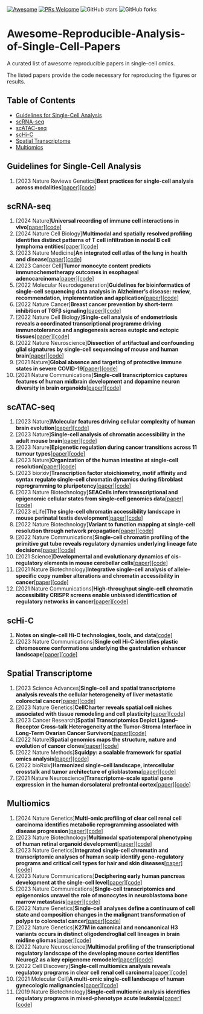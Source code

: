 [![Awesome](https://cdn.rawgit.com/sindresorhus/awesome/d7305f38d29fed78fa85652e3a63e154dd8e8829/media/badge.svg)](https://github.com/sindresorhus/awesome)
[![PRs Welcome](https://img.shields.io/badge/PRs-welcome-brightgreen.svg?style=flat-square)](http://makeapullrequest.com) ![GitHub stars](https://img.shields.io/github/stars/XuYuanchi/Awesome-Reproducible-Analysis-of-Single-Cell-Papers?color=yellow&label=Stars) ![GitHub forks](https://img.shields.io/github/forks/XuYuanchi/Awesome-Reproducible-Analysis-of-Single-Cell-Papers?color=blue&label=Forks) 
# Awesome-Reproducible-Analysis-of-Single-Cell-Papers
A curated list of awesome reproducible papers in single-cell omics. 

The listed papers provide the code necessary for reproducing the figures or results.

## Table of Contents

- [Guidelines for Single-Cell Analysis](#guidelines-for-single-cell-analysis)
- [scRNA-seq](#scrna-seq)
- [scATAC-seq](#scatac-seq)
- [scHi-C](#schi-c)
- [Spatial Transcriptome](#spatial-transcriptome)
- [Multiomics](#multiomics)

## Guidelines for Single-Cell Analysis
1. [2023 Nature Reviews Genetics]**Best practices for single-cell analysis across modalities**[[paper]](https://www.nature.com/articles/s41576-023-00586-w)[[code]](https://www.nature.com/articles/s41576-023-00586-w)
## scRNA-seq
1. [2024 Nature]**Universal recording of immune cell interactions in vivo**[[paper]](https://www.nature.com/articles/s41586-024-07134-4)[[code]](https://github.com/pritykinlab/ulipstic-analysis/tree/main)
2. [2024 Nature Cell Biology]**Multimodal and spatially resolved profiling identifies distinct patterns of T cell infiltration in nodal B cell lymphoma entities**[[paper]](https://www.nature.com/articles/s41556-024-01358-2)[[code]](https://github.com/Huber-group-EMBL/CITEseqLN-Tcells/tree/main)
3. [2023 Nature Medicine]**An integrated cell atlas of the lung in health and disease**[[paper]](https://www.nature.com/articles/s41591-023-02327-2#Abs1)[[code]](https://github.com/LungCellAtlas/HLCA_reproducibility)
4. [2023 Cancer Cell]**Tumor monocyte content predicts immunochemotherapy outcomes in esophageal adenocarcinoma**[[paper]](https://www.sciencedirect.com/science/article/pii/S1535610823002167?via%3Dihub)[[code]](https://zenodo.org/record/8083316)
5. [2022 Molecular Neurodegeneration]**Guidelines for bioinformatics of single-cell sequencing data analysis in Alzheimer’s disease: review, recommendation, implementation and application**[[paper]](https://molecularneurodegeneration.biomedcentral.com/articles/10.1186/s13024-022-00517-z#Abs1)[[code]](https://github.com/songw01/AD_scRNAseq_companion)
6. [2022 Nature Cancer]**Breast cancer prevention by short-term inhibition of TGFβ signaling**[[paper]](https://www.nature.com/articles/s41467-022-35043-5)[[code]](https://github.com/csimona/tumor-prevention-rat-scRNAseq)
7. [2022 Nature Cell Biology]**Single-cell analysis of endometriosis reveals a coordinated transcriptional programme driving immunotolerance and angiogenesis across eutopic and ectopic tissues**[[paper]](https://www.nature.com/articles/s41556-022-00961-5)[[code]](https://github.com/TheJacksonLaboratory/endometriosis-scrnaseq/tree/main)
8. [2022 Nature Neuroscience]**Dissection of artifactual and confounding glial signatures by single-cell sequencing of mouse and human brain**[[paper]](https://www.nature.com/articles/s41593-022-01022-8)[[code]](https://github.com/samuel-marsh/Marsh_et-al_2022_scRNAseq_Dissociation_Artifacts)
9. [2021 Nature]**Global absence and targeting of protective immune states in severe COVID-19**[[paper]](https://www.nature.com/articles/s41586-021-03234-7)[[code]](https://github.com/UCSF-DSCOLAB/combes_et_al_COVID_2020?tab=readme-ov-file)
10. [2021 Nature Communications]**Single-cell transcriptomics captures features of human midbrain development and dopamine neuron diversity in brain organoids**[[paper]](https://www.nature.com/articles/s41467-021-27464-5)[[code]](https://github.com/ParmarLab/scRNA-seq_silk_organoids/tree/main)
## scATAC-seq
1. [2023 Nature]**Molecular features driving cellular complexity of human brain evolution**[[paper]](https://www.nature.com/articles/s41586-023-06338-4#Abs1)[[code]](https://github.com/konopkalab/Comparative_snATAC_snRNA)
2. [2023 Nature]**Single-cell analysis of chromatin accessibility in the adult mouse brain**[[paper]](https://www.nature.com/articles/s41586-023-06824-9)[[code]](https://github.com/beyondpie/CEMBA_wmb_snATAC)
3. [2023 Narure]**Epigenetic regulation during cancer transitions across 11 tumour types**[[paper]](https://www.nature.com/articles/s41586-023-06682-5)[[code]](https://github.com/ding-lab/PanCan_snATAC_publication/tree/main)
4. [2023 Nature]**Organization of the human intestine at single-cell resolution**[[paper]](https://www.nature.com/articles/s41586-023-05915-x#Abs1)[[code]](https://github.com/winstonbecker/scColonHuBMAP/)
5. [2023 biorxiv]**Transcription factor stoichiometry, motif affinity and syntax regulate single-cell chromatin dynamics during fibroblast reprogramming to pluripotency**[[paper]](https://www.biorxiv.org/content/10.1101/2023.10.04.560808v1)[[code]](https://github.com/kundajelab/scATAC-reprog)
6. [2023 Nature Biotechnology]**SEACells infers transcriptional and epigenomic cellular states from single-cell genomics data**[[paper]](https://www.nature.com/articles/s41587-023-01716-9#Abs1)[[code]](https://github.com/dpeerlab/SEACellsReproducibility/tree/main/notebooks)
7. [2023 eLife]**The single-cell chromatin accessibility landscape in mouse perinatal testis development**[[paper]](https://elifesciences.org/articles/75624#abstract)[[code]](https://github.com/liaojinyue/mouse_testis_scATAC)
8. [2022 Nature Biotechnology]**Variant to function mapping at single-cell resolution through network propagation**[[paper]](https://www.nature.com/articles/s41587-022-01341-y#Abs1)[[code]](https://github.com/sankaranlab/SCAVENGE-reproducibility)
9. [2022 Nature Communications]**Single-cell chromatin profiling of the primitive gut tube reveals regulatory dynamics underlying lineage fate decisions**[[paper]](https://www.nature.com/articles/s41467-022-30624-w#Abs1)[[code]](https://github.com/zang-lab/Single-cell-chromatin-profiling-of-the-primitive-gut-tube/tree/main)
10. [2021 Science]**Developmental and evolutionary dynamics of cis-regulatory elements in mouse cerebellar cells**[[paper]](https://www.science.org/doi/10.1126/science.abg4696)[[code]](https://github.com/ioansarr/mouse-cerebellum-atac/tree/master)
11. [2021 Nature Biotechnology]**Integrative single-cell analysis of allele-specific copy number alterations and chromatin accessibility in cancer**[[paper]](https://www.nature.com/articles/s41587-021-00911-w#Abs1)[[code]](https://doi.org/10.24433/CO.2295856.v1)
12. [2021 Nature Communications]**High-throughput single-cell chromatin accessibility CRISPR screens enable unbiased identification of regulatory networks in cancer**[[paper]](https://www.nature.com/articles/s41467-021-23213-w#Sec1)[[code]](https://github.com/GreenleafLab/SpearATAC_MS_2021/tree/main)

## scHi-C
1. **Notes on single-cell Hi-C technologies, tools, and data**[[code]](https://github.com/mdozmorov/scHiC_notes)
2. [2023 Nature Communications]**Single cell Hi-C identifies plastic chromosome conformations underlying the gastrulation enhancer landscape**[[paper]](https://www.nature.com/articles/s41467-023-39549-4)[[code]](https://github.com/tanaylab/scHiC_embryo)

## Spatial Transcriptome
1. [2023 Science Advances]**Single-cell and spatial transcriptome analysis reveals the cellular heterogeneity of liver metastatic colorectal cancer**[[paper]](https://www.science.org/doi/full/10.1126/sciadv.adf5464)[[code]](https://github.com/jalon9358/LianLab_CRCLM)
2. [2023 Nature Genetics]**CellCharter reveals spatial cell niches associated with tissue remodeling and cell plasticity**[[paper]](https://www.nature.com/articles/s41588-023-01588-4)[[code]](https://github.com/CSOgroup/cellcharter_analyses?tab=readme-ov-file)
3. [2023 Cancer Research]**Spatial Transcriptomics Depict Ligand–Receptor Cross-talk Heterogeneity at the Tumor-Stroma Interface in Long-Term Ovarian Cancer Survivors**[[paper]](https://aacrjournals.org/cancerres/article-abstract/83/9/1503/726052/Spatial-Transcriptomics-Depict-Ligand-Receptor?redirectedFrom=fulltext)[[code]](https://codeocean.com/capsule/1912679/tree/v1)
4. [2022 Nature]**Spatial genomics maps the structure, nature and evolution of cancer clones**[[paper]](https://www.nature.com/articles/s41586-022-05425-2)[[code]](https://github.com/gerstung-lab/BaSISS/tree/main)
5. [2022 Nature Methods]**Squidpy: a scalable framework for spatial omics analysis**[[paper]](https://www.nature.com/articles/s41592-021-01358-2)[[code]](https://github.com/theislab/squidpy_reproducibility/tree/master)
6. [2022 bioRxiv]**Harmonized single-cell landscape, intercellular crosstalk and tumor architecture of glioblastoma**[[paper]](https://www.biorxiv.org/content/10.1101/2022.08.27.505439v1)[[code]](https://github.com/ccruizm/GBmap/tree/main)
7. [2021 Nature Neuroscience]**Transcriptome-scale spatial gene expression in the human dorsolateral prefrontal cortex**[[paper]](https://www.nature.com/articles/s41593-020-00787-0)[[code]](https://github.com/LieberInstitute/HumanPilot/tree/master)

## Multiomics
1. [2024 Nature Genetics]**Multi-omic profiling of clear cell renal cell carcinoma identifies metabolic reprogramming associated with disease progression**[[paper]](https://www.nature.com/articles/s41588-024-01662-5)[[code]](https://github.com/AndersonHu85/ccRCC_multiomics)
2. [2023 Nature Biotechnology]**Multimodal spatiotemporal phenotyping of human retinal organoid development**[[paper]](https://www.nature.com/articles/s41587-023-01747-2#Abs1)[[code]](https://github.com/quadbio/spatial_multimodal_retinal_organoid/tree/main)
3. [2023 Nature Genetics]**Integrated single-cell chromatin and transcriptomic analyses of human scalp identify gene-regulatory programs and critical cell types for hair and skin diseases**[[paper]](https://www.nature.com/articles/s41588-023-01445-4)[[code]](https://github.com/GreenleafLab/scScalpChromatin)
4. [2023 Nature Communications]**Deciphering early human pancreas development at the single-cell level**[[paper]](https://www.nature.com/articles/s41467-023-40893-8#Abs1)[[code]](https://github.com/zhuoma888/fetal_pancreas)
5. [2023 Nature Communications]**Single-cell transcriptomics and epigenomics unravel the role of monocytes in neuroblastoma bone marrow metastasis**[[paper]](https://www.nature.com/articles/s41467-023-39210-0#Abs1)[[code]](https://github.com/csbg/neuroblastoma)
6. [2022 Nature Genetics]**Single-cell analyses define a continuum of cell state and composition changes in the malignant transformation of polyps to colorectal cancer**[[paper]](https://www.nature.com/articles/s41588-022-01088-x#Abs1)[[code]](https://github.com/winstonbecker/scCRC_continuum/tree/main)
7. [2022 Nature Genetics]**K27M in canonical and noncanonical H3 variants occurs in distinct oligodendroglial cell lineages in brain midline gliomas**[[paper]](https://www.nature.com/articles/s41588-022-01205-w#Abs1)[[code]](https://github.com/fungenomics/HGG-oncohistones)
8. [2022 Nature Neuroscience]**Multimodal profiling of the transcriptional regulatory landscape of the developing mouse cortex identifies Neurog2 as a key epigenome remodeler**[[paper]](https://www.nature.com/articles/s41593-021-01002-4#Abs1)[[code]](https://github.com/BonevLab/Noack_et_al_NatNeuro2021/)
9. [2022 Cell Discovery]**Single-cell multiomics analysis reveals regulatory programs in clear cell renal cell carcinoma**[[paper]](https://www.nature.com/articles/s41421-022-00415-0#Abs1)[[code]](https://github.com/Dragonlongzhilin/RenalTumor/tree/main)
10. [2021 Molecular Cell]**A multi-omic single-cell landscape of human gynecologic malignancies**[[paper]](https://www.sciencedirect.com/science/article/pii/S109727652100842X?via%3Dihub)[[code]](https://github.com/RegnerM2015/scENDO_scOVAR_2020/tree/main)
11. [2019 Nature Biotechnology]**Single-cell multiomic analysis identifies regulatory programs in mixed-phenotype acute leukemia**[[paper]](https://www.nature.com/articles/s41587-019-0332-7#Abs1)[[code]](https://github.com/GreenleafLab/MPAL-Single-Cell-2019/tree/master)
